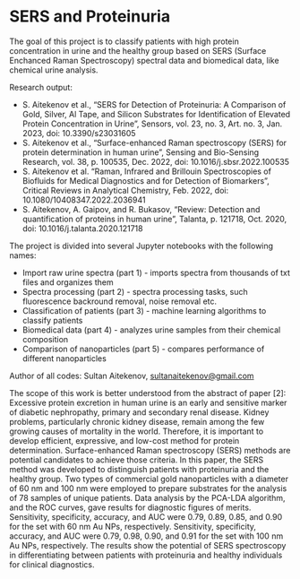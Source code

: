 # SERS and Proteinuria
The goal of this project is to classify patients with high protein concentration in urine and the healthy group based on SERS (Surface Enchanced Raman Spectroscopy) spectral data and biomedical data, like chemical urine analysis.

Research output:

- S. Aitekenov et al., “SERS for Detection of Proteinuria: A Comparison of Gold, Silver, Al Tape, and Silicon Substrates for Identification of Elevated Protein Concentration in Urine”, Sensors, vol. 23, no. 3, Art. no. 3, Jan. 2023, doi: 10.3390/s23031605
- S. Aitekenov et al., “Surface-enhanced Raman spectroscopy (SERS) for protein determination in human urine”, Sensing and Bio-Sensing Research, vol. 38, p. 100535, Dec. 2022, doi: 10.1016/j.sbsr.2022.100535
- S. Aitekenov et al. “Raman, Infrared and Brillouin Spectroscopies of Biofluids for Medical Diagnostics and for Detection of Biomarkers”, Critical Reviews in Analytical Chemistry, Feb. 2022, doi: 10.1080/10408347.2022.2036941
- S. Aitekenov, A. Gaipov, and R. Bukasov, “Review: Detection and quantification of proteins in human urine”, Talanta, p. 121718, Oct. 2020, doi: 10.1016/j.talanta.2020.121718

The project is divided into several Jupyter notebooks with the following names:
- Import raw urine spectra (part 1) - imports spectra from thousands of txt files and organizes them
- Spectra processing (part 2) - spectra processing tasks, such fluorescence backround removal, noise removal etc.
- Classification of patients (part 3) - machine learning algorithms to classify patients
- Biomedical data (part 4) - analyzes urine samples from their chemical composition
- Comparison of nanoparticles (part 5) - compares performance of different nanoparticles 

Author of all codes: Sultan Aitekenov, sultanaitekenov@gmail.com

The scope of this work is better understood from the abstract of paper [2]: Excessive protein excretion in human urine is an early and sensitive marker of diabetic nephropathy, primary and secondary renal disease. Kidney problems, particularly chronic kidney disease, remain among the few growing causes of mortality in the world. Therefore, it is important to develop efficient, expressive, and low-cost method for protein determination. Surface-enhanced Raman spectroscopy (SERS) methods are potential candidates to achieve those criteria. In this paper, the SERS method was developed to distinguish patients with proteinuria and the healthy group. Two types of commercial gold nanoparticles with a diameter of 60 nm and 100 nm were employed to prepare substrates for the analysis of 78 samples of unique patients. Data analysis by the PCA-LDA algorithm, and the ROC curves, gave results for diagnostic figures of merits. Sensitivity, specificity, accuracy, and AUC were 0.79, 0.89, 0.85, and 0.90 for the set with 60 nm Au NPs, respectively. Sensitivity, specificity, accuracy, and AUC were 0.79, 0.98, 0.90, and 0.91 for the set with 100 nm Au NPs, respectively. The results show the potential of SERS spectroscopy in differentiating between patients with proteinuria and healthy individuals for clinical diagnostics.
